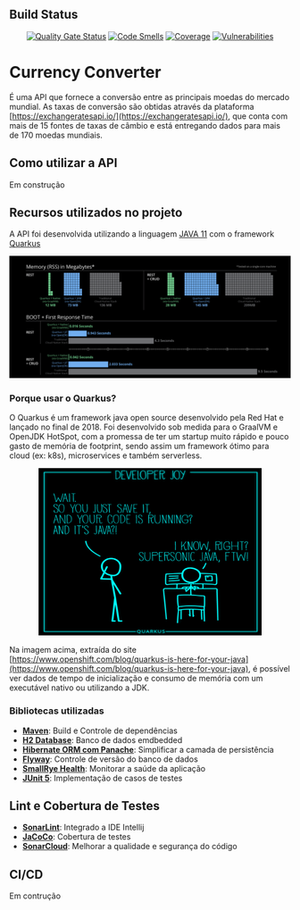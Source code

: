 ## Build Status

<div align="center">

[![Quality Gate Status](https://sonarcloud.io/api/project_badges/measure?project=thiagosena_currency-converter&metric=alert_status)](https://sonarcloud.io/dashboard?id=thiagosena_currency-converter)
[![Code Smells](https://sonarcloud.io/api/project_badges/measure?project=thiagosena_currency-converter&metric=code_smells)](https://sonarcloud.io/dashboard?id=thiagosena_currency-converter)
[![Coverage](https://sonarcloud.io/api/project_badges/measure?project=thiagosena_currency-converter&metric=coverage)](https://sonarcloud.io/dashboard?id=thiagosena_currency-converter)
[![Vulnerabilities](https://sonarcloud.io/api/project_badges/measure?project=thiagosena_currency-converter&metric=vulnerabilities)](https://sonarcloud.io/dashboard?id=thiagosena_currency-converter)
</div>

# Currency Converter

É uma API que fornece a conversão entre as principais moedas do mercado mundial. As taxas de conversão são obtidas através da plataforma [https://exchangeratesapi.io/](https://exchangeratesapi.io/), que conta com mais de 15 fontes de taxas
de câmbio e está entregando dados para mais de 170 moedas mundiais.

## Como utilizar a API

Em construção

## Recursos utilizados no projeto

A API foi desenvolvida utilizando a linguagem [JAVA 11](https://docs.oracle.com/en/java/javase/11/) com o framework [Quarkus](https://quarkus.io)

<p align="center">
  <img width="800" src="docs/quarkusmemory.png" alt="Benchmark Quarkus"></img>
</p>

### Porque usar o Quarkus?

O Quarkus é um framework java open source desenvolvido pela Red Hat e lançado no final de 2018. Foi desenvolvido sob medida para o GraalVM e OpenJDK HotSpot, com a promessa de ter um startup muito rápido e pouco gasto de memória de
footprint, sendo assim um framework ótimo para cloud (ex: k8s), microservices e também serverless.

<p align="center">
  <img width="400" height="300" src="docs/developer_joy.png" alt="Developer Joy"></img>
</p>

Na imagem acima, extraída do site [https://www.openshift.com/blog/quarkus-is-here-for-your-java](https://www.openshift.com/blog/quarkus-is-here-for-your-java), é possível ver dados de tempo de inicialização e consumo de memória com um
executável nativo ou utilizando a JDK.

### Bibliotecas utilizadas

- [**Maven**](https://maven.apache.org/): Build e Controle de dependências
- [**H2 Database**](https://www.h2database.com): Banco de dados emdbedded
- [**Hibernate ORM com Panache**](https://quarkus.io/guides/hibernate-orm-panache): Simplificar a camada de persistência
- [**Flyway**](https://flywaydb.org): Controle de versão do banco de dados
- [**SmallRye Health**](https://github.com/smallrye/smallrye-health): Monitorar a saúde da aplicação
- [**JUnit 5**](https://junit.org/junit5/): Implementação de casos de testes

## Lint e Cobertura de Testes

- [**SonarLint**](https://www.sonarlint.org/intellij): Integrado a IDE Intellij
- [**JaCoCo**](https://github.com/jacoco/jacoco): Cobertura de testes
- [**SonarCloud**](https://sonarcloud.io): Melhorar a qualidade e segurança do código

## CI/CD

Em contrução